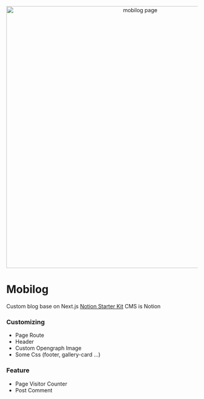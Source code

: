 <p align="center">
  <a href="https://mobilog.me">
    <img alt="mobilog page" src="https://mobilog.me/default_page_cover_v2.png" width="689">
  </a>
</p>

# Mobilog

Custom blog base on Next.js [Notion Starter Kit](https://github.com/transitive-bullshit/nextjs-notion-starter-kit)
CMS is Notion

### Customizing
- Page Route
- Header
- Custom Opengraph Image
- Some Css (footer, gallery-card ...)

### Feature
- Page Visitor Counter
- Post Comment
